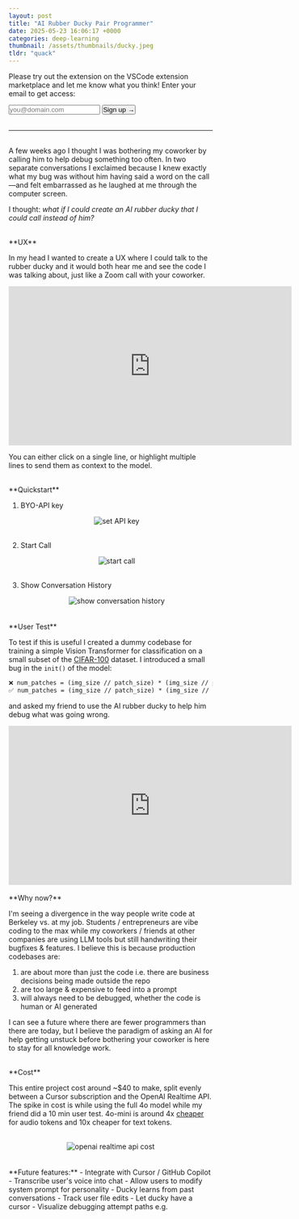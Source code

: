 ```yaml
---
layout: post
title: "AI Rubber Ducky Pair Programmer"
date: 2025-05-23 16:06:17 +0000
categories: deep-learning
thumbnail: /assets/thumbnails/ducky.jpeg
tldr: "quack"
---
```


Please try out the extension on the VSCode extension marketplace and let me know what you think! Enter your email to get access:


<!-- gated signup + link reveal -->
<div id="signup-container">
  <form id="signup-form">
    <input
      type="email"
      id="email-input"
      name="email"
      placeholder="you@domain.com"
      required
    />
    <button type="submit">Sign up →</button>
  </form>
</div>

<div id="link-container" style="display:none; margin-top:1em;">
  <a
    href="https://marketplace.visualstudio.com/items?itemName=duckydev.duckydev"
    target="_blank"
    rel="noopener"
  >
    🐤 Get the Ducky VSCode extension
  </a>
</div>

<script src="https://cdn.jsdelivr.net/npm/@supabase/supabase-js"></script>
<script>
  // initialize Supabase client
  const supabaseClient = supabase.createClient(
    'https://jpwoombwzqxfxebrpzkl.supabase.co',
    'eyJhbGciOiJIUzI1NiIsInR5cCI6IkpXVCJ9.eyJpc3MiOiJzdXBhYmFzZSIsInJlZiI6Impwd29vbWJ3enF4ZnhlYnJwemtsIiwicm9sZSI6ImFub24iLCJpYXQiOjE3NDgyMTY4NDgsImV4cCI6MjA2Mzc5Mjg0OH0.UzRsuRw63TN6rFNtLtBpXZy8JKvrzH1tliS7D_SgI50'
  );

  const form            = document.getElementById('signup-form');
  const emailInput      = document.getElementById('email-input');
  const signupContainer = document.getElementById('signup-container');
  const linkContainer   = document.getElementById('link-container');

  // if user already signed up, show the link immediately
  if (localStorage.getItem('duckySignedUp') === 'true') {
    signupContainer.style.display = 'none';
    linkContainer.style.display   = 'block';
  }

  form.addEventListener('submit', async (evt) => {
    evt.preventDefault();
    const email = emailInput.value.trim();
    if (email) {
        // insert email into your Supabase table named "emails"
        const { data, error } = await supabaseClient
        .from('Users')
        .insert([{ email }]);

        if (error) {
        console.error(error);
        alert('Oops—something went wrong. Please try again.');
        } else {
        localStorage.setItem('duckySignedUp', 'true');
        signupContainer.style.display = 'none';
        linkContainer.style.display   = 'block';
        }
    }
  });
</script>
<!-- end gated block -->
<br>

----------------------

<br>
A few weeks ago I thought I was bothering my coworker by calling him to help debug something too often. In two separate conversations I exclaimed because I knew exactly what my bug was without him having said a word on the call—and felt embarrassed as he laughed at me through the computer screen.

I thought: _what if I could create an AI rubber ducky that I could call instead of him?_

<br>
**UX**

In my head I wanted to create a UX where I could talk to the rubber ducky and it would both hear me and see the code I was talking about, just like a Zoom call with your coworker.

<div class="video-container">
  <iframe
    width="560" height="315"
    src="https://www.youtube.com/embed/g_rt8n8Dnec?rel=0"
    frameborder="0"
    allowfullscreen>
  </iframe>
</div>

You can either click on a single line, or highlight multiple lines to send them as context to the model. 

<br>
**Quickstart**

1. BYO-API key

    <figure>
        <div style="text-align: center;">
            <img src="{{site.url}}/assets/ducky/set-api-key.png" alt="set API key"/>
        </div>
        <br>
    </figure>

2. Start Call

    <figure>
        <div style="text-align: center;">
            <img src="{{site.url}}/assets/ducky/start-call.gif" alt="start call"/>
        </div>
        <br>
    </figure>

3. Show Conversation History

    <figure>
        <div style="text-align: center;">
            <img src="{{site.url}}/assets/ducky/show-conversation-history.gif" alt="show conversation history"/>
        </div>
        <br>
    </figure>



<br>
**User Test**

To test if this is useful I created a dummy codebase for training a simple Vision Transformer for classification on a small subset of the [CIFAR-100](https://huggingface.co/datasets/uoft-cs/cifar100) dataset. I introduced a small bug in the `init()` of the model:

```diff
❌ num_patches = (img_size // patch_size) * (img_size // patch_size - 1)
✅ num_patches = (img_size // patch_size) * (img_size // patch_size)
```

and asked my friend to use the AI rubber ducky to help him debug what was going wrong. 

<div class="video-container">
  <iframe
    width="560" height="315"
    src="https://www.youtube.com/embed/ITSSergQAos?rel=0"
    frameborder="0"
    allowfullscreen>
  </iframe>
</div>

<br>
**Why now?**

I'm seeing a divergence in the way people write code at Berkeley vs. at my job. Students / entrepreneurs are vibe coding to the max while my coworkers / friends at other companies are using LLM tools but still handwriting their bugfixes & features. I believe this is because production codebases are:
1. are about more than just the code i.e. there are business decisions being made outside the repo
2. are too large & expensive to feed into a prompt
3. will always need to be debugged, whether the code is human or AI generated

I can see a future where there are fewer programmers than there are today, but I believe the paradigm of asking an AI for help getting unstuck before bothering your coworker is here to stay for all knowledge work. 

<br>
**Cost**

This entire project cost around ~$40 to make, split evenly between a Cursor subscription and the OpenAI Realtime API. The spike in cost is while using the full 4o model while my friend did a 10 min user test. 4o-mini is around 4x [cheaper](https://openai.com/api/pricing/) for audio tokens and 10x cheaper for text tokens. 

<figure>
    <br>
    <div style="text-align: center;">
        <img src="{{site.url}}/assets/ducky/api-cost.png" alt="openai realtime api cost"/>
    </div>
    <br>
</figure>

<br>
**Future features:**
- Integrate with Cursor / GitHub Copilot
- Transcribe user's voice into chat
- Allow users to modify system prompt for personality
- Ducky learns from past conversations
- Track user file edits
- Let ducky have a cursor
- Visualize debugging attempt paths e.g.


<html lang="en">
<head>
    <meta charset="UTF-8">
    <meta name="viewport" content="width=device-width, initial-scale=1.0">
    <style>
        * {
            margin: 0;
            padding: 0;
            box-sizing: border-box;
        }

        body {
            font-family: -apple-system, BlinkMacSystemFont, 'Segoe UI', Roboto, Oxygen, Ubuntu, Cantarell, sans-serif;
            background-color: #f9fafb;
            padding: 20px;
        }

        .container {
            display: flex;
            flex-direction: column;
            margin: 0 auto;
            max-width: 768px;
            width: 100%;
            background-color: #f9fafb;
            padding: 16px;
            border-radius: 8px;
            gap: 40px;
        }

        .header {
            text-align: center;
        }

        .title {
            font-size: 24px;
            <!-- font-weight: bold; -->
            margin-bottom: 8px;
            color: #111827;
        }

        .subtitle {
            color: #6b7280;
            margin-top: -20px;
        }

        .timeline-container {
            position: relative;
        }

        .timeline-line {
            position: absolute;
            left: 84px;
            top: 0;
            bottom: 0;
            width: 4px;
            background-color: #60a5fa;
        }

        .timeline-events {
            display: flex;
            flex-direction: column;
            gap: 32px;
        }

        .timeline-event {
            display: flex;
            align-items: flex-start;
            position: relative;
        }

        .timestamp {
            width: 60px;
            padding-top: 8px;
            padding-right: 12px;
            text-align: right;
            font-weight: 600;
            color: #6b7280;
            flex-shrink: 0;
        }

        .content-box {
            flex-grow: 1;
            background-color: white;
            border-radius: 8px;
            padding: 16px;
            box-shadow: 0 4px 6px -1px rgba(0, 0, 0, 0.1);
            border-left: 4px solid;
        }

        .border-red { border-left-color: #ef4444; }
        .border-yellow { border-left-color: #eab308; }
        .border-blue { border-left-color: #3b82f6; }
        .border-purple { border-left-color: #a855f7; }
        .border-green { border-left-color: #22c55e; }

        .event-title {
            margin-bottom: 8px;
        }

        .title-red { color: #ef4444; }
        .title-yellow { color: #eab308; }
        .title-blue { color: #3b82f6; }
        .title-purple { color: #a855f7; }
        .title-green { color: #22c55e; }

        .event-description {
            color: #374151;
            line-height: 1.5;
        }

        .code-block {
            background-color: #f3f4f6;
            padding: 8px;
            margin-top: 8px;
            border-radius: 4px;
            font-family: 'Courier New', Consolas, Monaco, monospace;
            font-size: 14px;
            color: #1f2937;
        }

        .success-message {
            margin-top: 8px;
            font-weight: 600;
            color: #059669;
        }

        @media (max-width: 768px) {
            .container {
                width: 95%;
            }
            
            .timestamp {
                width: 50px;
                font-size: 14px;
                padding-right: 8px;
            }
            
            .timeline-line {
                left: 66px;
            }
        }
    </style>
</head>
<body>
    <div class="container">
        <div class="header">
            <h4 style="margin-bottom: -10px">Vision Transformer Debugging Journey</h4>
        </div>
        <!-- Timeline visualization -->
        <div class="timeline-container">
            <!-- Main timeline line -->
            <div class="timeline-line"></div>
            <!-- Timeline events -->
            <div class="timeline-events">
                <!-- Initial problem -->
                <div class="timeline-event">
                    <div class="timestamp">0:00</div>
                    <div class="content-box border-red">
                        <h4 class="event-title">Problem Identified</h4>
                        <p class="event-description">User is experiencing an error with a Vision Transformer (ViT) model implementation</p>
                    </div>
                </div>
                <!-- Code exploration -->
                <div class="timeline-event">
                    <div class="timestamp">0:30</div>
                    <div class="content-box border-yellow">
                        <h4 class="event-title">Initial Exploration</h4>
                        <p class="event-description">Started exploring model.py, looking at model initialization parameters and forward pass implementation</p>
                        <div class="code-block">model = ViT(
                            img_size=IMG_SIZE,
                            patch_size=16,
                            emb_dim=64,
                            depth=4,
                            num_heads=2
                            )
                        </div>
                    </div>
                </div>
                <!-- First insight -->
                <div class="timeline-event">
                    <div class="timestamp">2:00</div>
                    <div class="content-box border-blue">
                        <h4 class="event-title">First Insight</h4>
                        <p class="event-description">Discovered potential issue with patch calculation:</p>
                        <div class="code-block">num_patches = (img_size // patch_size) * (img_size // patch_size - 1) # Wrong calculation</div>
                    </div>
                </div>
                <!-- Key discovery -->
                <div class="timeline-event">
                    <div class="timestamp">5:00</div>
                    <div class="content-box border-purple">
                        <h4 class="event-title">Key Discovery</h4>
                        <p class="event-description">Identified critical error in forward pass:</p>
                        <div class="code-block">cls_tokens = self.cls_token.expand(b, -1, -1)</div>
                        <p class="event-description" style="margin-top: 8px;">Variable 'cls_tokens' is referenced but 'self.cls_token' is undefined in the model!</p>
                    </div>
                </div>
                <!-- Solution -->
                <div class="timeline-event">
                    <div class="timestamp">7:30</div>
                    <div class="content-box border-green">
                        <h4 class="event-title">Solution</h4>
                        <p class="event-description">Added missing class token initialization in __init__:</p>
                        <div class="code-block">self.cls_token = nn.Parameter(torch.randn(1, 1, emb_dim))</div>
                        <p class="success-message">✓ Bug fixed! Model now works properly</p>
                    </div>
                </div>
            </div>
        </div>
    </div>
</body>
</html>


#### References:

- [Azure / OpenAI Realtime API docs](https://learn.microsoft.com/en-us/azure/ai-services/openai/realtime-audio-reference)
- [OpenAI Realtime API docs](https://platform.openai.com/docs/guides/realtime)
- [OpenAI Realtime API Example Repo](https://github.com/openai/openai-realtime-console)
- [OpenAI API Pricing](https://openai.com/api/pricing/)
- [Publishing VSCode Extensions](https://code.visualstudio.com/api/working-with-extensions/publishing-extension)
